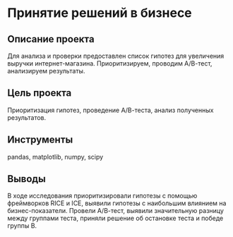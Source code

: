 # Принятие решений в бизнесе
## Описание проекта
Для анализа и проверки предоставлен список гипотез для увеличения выручки интернет-магазина. Приоритизируем, проводим А/В-тест, анализируем результаты.

## Цель проекта
Приоритизация гипотез, проведение А/В-теста, анализ полученных результатов.

## Инструменты
pandas, matplotlib, numpy, scipy

## Выводы
В ходе исследования приоритизировали гипотезы с помощью фреймворков RICE и ICE, выявили гипотезы с наибольшим влиянием на бизнес-показатели.
Провели А/В-тест, выявили значительную разницу между группами теста, приняли решение об остановке теста и победе группы В.
